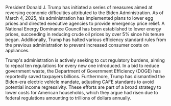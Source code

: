 President Donald J. Trump has initiated a series of measures aimed at reversing economic difficulties attributed to the Biden Administration. As of March 4, 2025, his administration has implemented plans to lower egg prices and directed executive agencies to provide emergency price relief. A National Energy Dominance Council has been established to lower energy prices, succeeding in reducing crude oil prices by over 5% since his tenure began. Additionally, Trump has halted various efficiency standard rules from the previous administration to prevent increased consumer costs on appliances. 

Trump's administration is actively seeking to cut regulatory burdens, aiming to repeal ten regulations for every new one introduced. In a bid to reduce government waste, the Department of Government Efficiency (DOGE) has reportedly saved taxpayers billions. Furthermore, Trump has dismantled the Biden-era electric vehicle mandate, adjusting CAFE standards to avoid potential income regressivity. These efforts are part of a broad strategy to lower costs for American households, which they argue had risen due to federal regulations amounting to trillions of dollars annually.